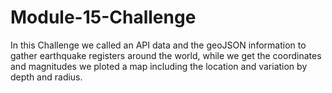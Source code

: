 # Module-15-Challenge
In this Challenge we called an API data and the geoJSON information to gather earthquake registers around the world, while we get the coordinates and magnitudes we ploted a map
including the location and variation by depth and radius.
